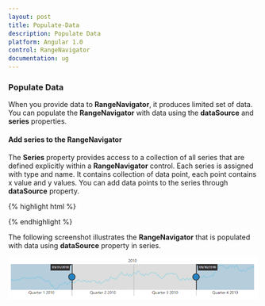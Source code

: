 ```yaml
---
layout: post
title: Populate-Data
description: Populate Data
platform: Angular 1.0
control: RangeNavigator
documentation: ug
---
```


### Populate Data

When you provide data to **RangeNavigator**, it produces limited set of data. You can populate the **RangeNavigator** with data using the **dataSource** and **series** properties.

#### Add series to the RangeNavigator

The **Series** property provides access to a collection of all series that are defined explicitly within a **RangeNavigator** control. Each series is assigned with type and name. It contains collection of data point, each point contains x value and y values. You can add data points to the series through **dataSource** property.



{% highlight html %}


<html xmlns="http://www.w3.org/1999/xhtml" lang="en" ng-app="RangeApp">
    <head>
        <title>Essential Studio for AngularJS: RangeNavigator</title>
        <!--CSS and Script file References -->
    </head>
    <body ng-controller="RangeCtrl">
       <div id="rangecontainer">
       <ej-rangenavigator >
       <e-series>
       <e-series e-type="line" e-datasource=datasource e-xname="XValue" e-yname="YValue" e-opacity="0.5" e-fill="#69D2E7" 
       e-border-color="transparent" e-border-color-width="2"></e-series>
       </e-series>
       </ej-rangenavigator>
         </div>
    <script>
      function GetData() {
            var series1 = [];       
            var value = 100;
            for (var i = 1; i < 360; i++) {
                if (Math.random() > .5) {
                    value += Math.random();                 
                } else {
                    value -= Math.random();           
                }
                var point1 = { XValue: new Date(2010, 0, i), YValue: value };               
                series1.push(point1);             
            }
            data = { Open: series1};
            return data;
        }
       var data=GetData();
            angular.module('RangeApp', ['ejangular'])
            .controller('RangeCtrl', function ($scope) {
                $scope.datasource=data.Open;
                });
    </script>
   </body>
</html>

{% endhighlight %}


The following screenshot illustrates the **RangeNavigator** that is populated with data using **dataSource** property in series.

![](Populate-Data_images/Populate-Data_img1.png) 
